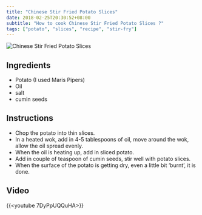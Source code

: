 ```yaml
---
title: "Chinese Stir Fried Potato Slices"
date: 2018-02-25T20:30:52+08:00
subtitle: "How to cook Chinese Stir Fried Potato Slices ?"
tags: ["potato", "slices", "recipe", "stir-fry"]
---
```


![Chinese Stir Fried Potato Slices](https://res.cloudinary.com/chinesedishes/image/upload/v1519562089/todoupian.jpg)

## Ingredients

- Potato (I used Maris Pipers)
- Oil
- salt
- cumin seeds

## Instructions

- Chop the potato into thin slices.
- In a heated wok, add in 4-5 tablespoons of oil, move around the wok, allow the oil spread evenly.
- When the oil is heating up, add in sliced potato.
- Add in couple of teaspoon of cumin seeds, stir well with potato slices.
- When the surface of the potato is getting dry, even a little bit ‘burnt’, it is done.

## Video

{{<youtube 7DyPpUQQuHA>}}